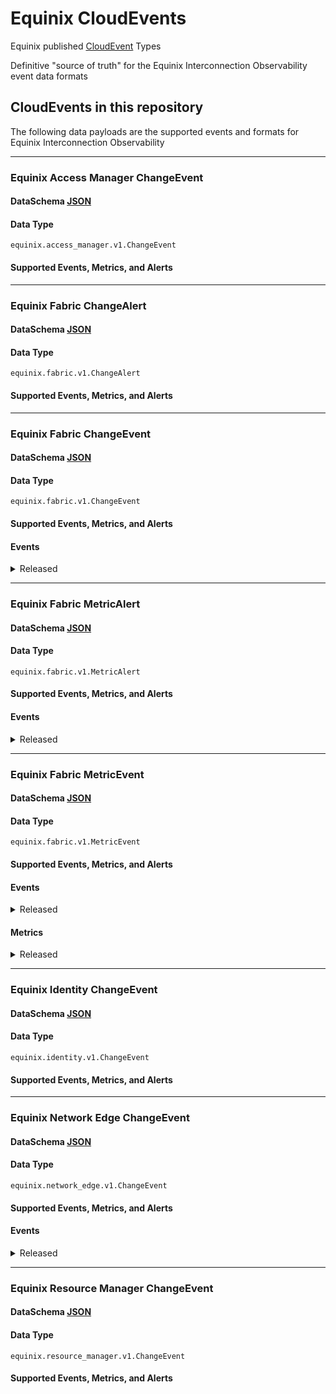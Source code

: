 # Equinix CloudEvents

Equinix published [CloudEvent](https://cloudevents.io/) Types

Definitive "source of truth" for the Equinix Interconnection Observability event data formats

## CloudEvents in this repository

The following data payloads are the supported events and formats for Equinix Interconnection Observability

<!-- CATALOG_GENERATION_START -->
---
### Equinix Access Manager ChangeEvent
#### DataSchema [JSON](https://equinix.github.io/equinix-cloudevents/jsonschema/equinix/access_manager/v1/ChangeEvent.json)
#### Data Type
`equinix.access_manager.v1.ChangeEvent`
#### Supported Events, Metrics, and Alerts



---
### Equinix Fabric ChangeAlert
#### DataSchema [JSON](https://equinix.github.io/equinix-cloudevents/jsonschema/equinix/fabric/v1/ChangeAlert.json)
#### Data Type
`equinix.fabric.v1.ChangeAlert`
#### Supported Events, Metrics, and Alerts



---
### Equinix Fabric ChangeEvent
#### DataSchema [JSON](https://equinix.github.io/equinix-cloudevents/jsonschema/equinix/fabric/v1/ChangeEvent.json)
#### Data Type
`equinix.fabric.v1.ChangeEvent`
#### Supported Events, Metrics, and Alerts
#### Events

<details>
<summary>Released</summary>

<table>
	<tr>
		<th>Name</th>
		<th>Description</th>
	</tr>
	<tr>
		<td>equinix.fabric.connection.attribute.changed</td>
		<td></td>
	</tr>
	<tr>
		<td>equinix.fabric.connection.bgpipv4_session_status.connect</td>
		<td></td>
	</tr>
	<tr>
		<td>equinix.fabric.connection.bgpipv4_session_status.established</td>
		<td></td>
	</tr>
	<tr>
		<td>equinix.fabric.connection.bgpipv4_session_status.idle</td>
		<td></td>
	</tr>
	<tr>
		<td>equinix.fabric.connection.bgpipv4_session_status.open_confirm</td>
		<td></td>
	</tr>
	<tr>
		<td>equinix.fabric.connection.bgpipv4_session_status.open_sent</td>
		<td></td>
	</tr>
	<tr>
		<td>equinix.fabric.connection.bgpipv6_session_status.connect</td>
		<td></td>
	</tr>
	<tr>
		<td>equinix.fabric.connection.bgpipv6_session_status.established</td>
		<td></td>
	</tr>
	<tr>
		<td>equinix.fabric.connection.bgpipv6_session_status.idle</td>
		<td></td>
	</tr>
	<tr>
		<td>equinix.fabric.connection.state.deprovisioned</td>
		<td></td>
	</tr>
	<tr>
		<td>equinix.fabric.connection.state.deprovisioning</td>
		<td></td>
	</tr>
	<tr>
		<td>equinix.fabric.connection.state.pending</td>
		<td></td>
	</tr>
	<tr>
		<td>equinix.fabric.connection.state.provisioned</td>
		<td></td>
	</tr>
	<tr>
		<td>equinix.fabric.connection.state.provisioning</td>
		<td></td>
	</tr>
	<tr>
		<td>equinix.fabric.connection.status.down</td>
		<td></td>
	</tr>
	<tr>
		<td>equinix.fabric.connection.status.up</td>
		<td></td>
	</tr>
	<tr>
		<td>equinix.fabric.network.state.deprovisioned</td>
		<td></td>
	</tr>
	<tr>
		<td>equinix.fabric.network.state.deprovisioning</td>
		<td></td>
	</tr>
	<tr>
		<td>equinix.fabric.network.state.provisioned</td>
		<td></td>
	</tr>
	<tr>
		<td>equinix.fabric.network.state.provisioning</td>
		<td></td>
	</tr>
	<tr>
		<td>equinix.fabric.port.state.deprovisioned</td>
		<td></td>
	</tr>
	<tr>
		<td>equinix.fabric.port.state.failed</td>
		<td></td>
	</tr>
	<tr>
		<td>equinix.fabric.port.state.provisioned</td>
		<td></td>
	</tr>
	<tr>
		<td>equinix.fabric.port.status.down</td>
		<td></td>
	</tr>
	<tr>
		<td>equinix.fabric.port.status.up</td>
		<td></td>
	</tr>
	<tr>
		<td>equinix.fabric.router.state.deprovisioned</td>
		<td></td>
	</tr>
	<tr>
		<td>equinix.fabric.router.state.deprovisioning</td>
		<td></td>
	</tr>
	<tr>
		<td>equinix.fabric.router.state.failed</td>
		<td></td>
	</tr>
	<tr>
		<td>equinix.fabric.router.state.not_deprovisioned</td>
		<td></td>
	</tr>
	<tr>
		<td>equinix.fabric.router.state.not_provisioned</td>
		<td></td>
	</tr>
	<tr>
		<td>equinix.fabric.router.state.provisioned</td>
		<td></td>
	</tr>
	<tr>
		<td>equinix.fabric.router.state.provisioning</td>
		<td></td>
	</tr>
	<tr>
		<td>equinix.fabric.router.state.reprovisioning</td>
		<td></td>
	</tr>
	<tr>
		<td>equinix.fabric.service_token.attribute.changed</td>
		<td></td>
	</tr>
	<tr>
		<td>equinix.fabric.service_token.state.deleted</td>
		<td></td>
	</tr>
	<tr>
		<td>equinix.fabric.service_token.state.inactive</td>
		<td></td>
	</tr>
</table>

</details>



---
### Equinix Fabric MetricAlert
#### DataSchema [JSON](https://equinix.github.io/equinix-cloudevents/jsonschema/equinix/fabric/v1/MetricAlert.json)
#### Data Type
`equinix.fabric.v1.MetricAlert`
#### Supported Events, Metrics, and Alerts
#### Events

<details>
<summary>Released</summary>

<table>
	<tr>
		<th>Name</th>
		<th>Description</th>
	</tr>
	<tr>
		<td>equinix.fabric.connection.ipv4_installed_routes.utilization</td>
		<td></td>
	</tr>
	<tr>
		<td>equinix.fabric.connection.ipv6_installed_routes.utilization</td>
		<td></td>
	</tr>
	<tr>
		<td>equinix.fabric.router.ipv4_installed_routes.utilization</td>
		<td></td>
	</tr>
	<tr>
		<td>equinix.fabric.router.ipv6_installed_routes.utilization</td>
		<td></td>
	</tr>
</table>

</details>



---
### Equinix Fabric MetricEvent
#### DataSchema [JSON](https://equinix.github.io/equinix-cloudevents/jsonschema/equinix/fabric/v1/MetricEvent.json)
#### Data Type
`equinix.fabric.v1.MetricEvent`
#### Supported Events, Metrics, and Alerts
#### Events

<details>
<summary>Released</summary>

<table>
	<tr>
		<th>Name</th>
		<th>Description</th>
	</tr>
	<tr>
		<td>equinix.fabric.metric</td>
		<td></td>
	</tr>
</table>

</details>

#### Metrics

<details>
<summary>Released</summary>

<table>
	<tr>
		<th>Name</th>
		<th>Description</th>
	</tr>
	<tr>
		<td>equinix.fabric.connection.bandwidth_rx.usage</td>
		<td></td>
	</tr>
	<tr>
		<td>equinix.fabric.connection.bandwidth_tx.usage</td>
		<td></td>
	</tr>
	<tr>
		<td>equinix.fabric.metro.am_{:metroCode}.latency</td>
		<td></td>
	</tr>
	<tr>
		<td>equinix.fabric.metro.at_{:metroCode}.latency</td>
		<td></td>
	</tr>
	<tr>
		<td>equinix.fabric.metro.ba_{:metroCode}.latency</td>
		<td></td>
	</tr>
	<tr>
		<td>equinix.fabric.metro.bg_{:metroCode}.latency</td>
		<td></td>
	</tr>
	<tr>
		<td>equinix.fabric.metro.bl_{:metroCode}.latency</td>
		<td></td>
	</tr>
	<tr>
		<td>equinix.fabric.metro.bo_{:metroCode}.latency</td>
		<td></td>
	</tr>
	<tr>
		<td>equinix.fabric.metro.bx_{:metroCode}.latency</td>
		<td></td>
	</tr>
	<tr>
		<td>equinix.fabric.metro.ca_{:metroCode}.latency</td>
		<td></td>
	</tr>
	<tr>
		<td>equinix.fabric.metro.ch_{:metroCode}.latency</td>
		<td></td>
	</tr>
	<tr>
		<td>equinix.fabric.metro.cl_{:metroCode}.latency</td>
		<td></td>
	</tr>
	<tr>
		<td>equinix.fabric.metro.cu_{:metroCode}.latency</td>
		<td></td>
	</tr>
	<tr>
		<td>equinix.fabric.metro.da_{:metroCode}.latency</td>
		<td></td>
	</tr>
	<tr>
		<td>equinix.fabric.metro.db_{:metroCode}.latency</td>
		<td></td>
	</tr>
	<tr>
		<td>equinix.fabric.metro.dc_{:metroCode}.latency</td>
		<td></td>
	</tr>
	<tr>
		<td>equinix.fabric.metro.de_{:metroCode}.latency</td>
		<td></td>
	</tr>
	<tr>
		<td>equinix.fabric.metro.dx_{:metroCode}.latency</td>
		<td></td>
	</tr>
	<tr>
		<td>equinix.fabric.metro.fr_{:metroCode}.latency</td>
		<td></td>
	</tr>
	<tr>
		<td>equinix.fabric.metro.gv_{:metroCode}.latency</td>
		<td></td>
	</tr>
	<tr>
		<td>equinix.fabric.metro.he_{:metroCode}.latency</td>
		<td></td>
	</tr>
	<tr>
		<td>equinix.fabric.metro.hh_{:metroCode}.latency</td>
		<td></td>
	</tr>
	<tr>
		<td>equinix.fabric.metro.hk_{:metroCode}.latency</td>
		<td></td>
	</tr>
	<tr>
		<td>equinix.fabric.metro.ho_{:metroCode}.latency</td>
		<td></td>
	</tr>
	<tr>
		<td>equinix.fabric.metro.il_{:metroCode}.latency</td>
		<td></td>
	</tr>
	<tr>
		<td>equinix.fabric.metro.jh_{:metroCode}.latency</td>
		<td></td>
	</tr>
	<tr>
		<td>equinix.fabric.metro.ka_{:metroCode}.latency</td>
		<td></td>
	</tr>
	<tr>
		<td>equinix.fabric.metro.kl_{:metroCode}.latency</td>
		<td></td>
	</tr>
	<tr>
		<td>equinix.fabric.metro.la_{:metroCode}.latency</td>
		<td></td>
	</tr>
	<tr>
		<td>equinix.fabric.metro.ld_{:metroCode}.latency</td>
		<td></td>
	</tr>
	<tr>
		<td>equinix.fabric.metro.lm_{:metroCode}.latency</td>
		<td></td>
	</tr>
	<tr>
		<td>equinix.fabric.metro.ls_{:metroCode}.latency</td>
		<td></td>
	</tr>
	<tr>
		<td>equinix.fabric.metro.ma_{:metroCode}.latency</td>
		<td></td>
	</tr>
	<tr>
		<td>equinix.fabric.metro.mb_{:metroCode}.latency</td>
		<td></td>
	</tr>
	<tr>
		<td>equinix.fabric.metro.md_{:metroCode}.latency</td>
		<td></td>
	</tr>
	<tr>
		<td>equinix.fabric.metro.me_{:metroCode}.latency</td>
		<td></td>
	</tr>
	<tr>
		<td>equinix.fabric.metro.mi_{:metroCode}.latency</td>
		<td></td>
	</tr>
	<tr>
		<td>equinix.fabric.metro.ml_{:metroCode}.latency</td>
		<td></td>
	</tr>
	<tr>
		<td>equinix.fabric.metro.mo_{:metroCode}.latency</td>
		<td></td>
	</tr>
	<tr>
		<td>equinix.fabric.metro.mt_{:metroCode}.latency</td>
		<td></td>
	</tr>
	<tr>
		<td>equinix.fabric.metro.mu_{:metroCode}.latency</td>
		<td></td>
	</tr>
	<tr>
		<td>equinix.fabric.metro.mx_{:metroCode}.latency</td>
		<td></td>
	</tr>
	<tr>
		<td>equinix.fabric.metro.ny_{:metroCode}.latency</td>
		<td></td>
	</tr>
	<tr>
		<td>equinix.fabric.metro.os_{:metroCode}.latency</td>
		<td></td>
	</tr>
	<tr>
		<td>equinix.fabric.metro.ot_{:metroCode}.latency</td>
		<td></td>
	</tr>
	<tr>
		<td>equinix.fabric.metro.pa_{:metroCode}.latency</td>
		<td></td>
	</tr>
	<tr>
		<td>equinix.fabric.metro.pe_{:metroCode}.latency</td>
		<td></td>
	</tr>
	<tr>
		<td>equinix.fabric.metro.ph_{:metroCode}.latency</td>
		<td></td>
	</tr>
	<tr>
		<td>equinix.fabric.metro.rj_{:metroCode}.latency</td>
		<td></td>
	</tr>
	<tr>
		<td>equinix.fabric.metro.se_{:metroCode}.latency</td>
		<td></td>
	</tr>
	<tr>
		<td>equinix.fabric.metro.sg_{:metroCode}.latency</td>
		<td></td>
	</tr>
	<tr>
		<td>equinix.fabric.metro.sk_{:metroCode}.latency</td>
		<td></td>
	</tr>
	<tr>
		<td>equinix.fabric.metro.sl_{:metroCode}.latency</td>
		<td></td>
	</tr>
	<tr>
		<td>equinix.fabric.metro.so_{:metroCode}.latency</td>
		<td></td>
	</tr>
	<tr>
		<td>equinix.fabric.metro.sp_{:metroCode}.latency</td>
		<td></td>
	</tr>
	<tr>
		<td>equinix.fabric.metro.st_{:metroCode}.latency</td>
		<td></td>
	</tr>
	<tr>
		<td>equinix.fabric.metro.sv_{:metroCode}.latency</td>
		<td></td>
	</tr>
	<tr>
		<td>equinix.fabric.metro.sy_{:metroCode}.latency</td>
		<td></td>
	</tr>
	<tr>
		<td>equinix.fabric.metro.tr_{:metroCode}.latency</td>
		<td></td>
	</tr>
	<tr>
		<td>equinix.fabric.metro.ty_{:metroCode}.latency</td>
		<td></td>
	</tr>
	<tr>
		<td>equinix.fabric.metro.va_{:metroCode}.latency</td>
		<td></td>
	</tr>
	<tr>
		<td>equinix.fabric.metro.wa_{:metroCode}.latency</td>
		<td></td>
	</tr>
	<tr>
		<td>equinix.fabric.metro.wi_{:metroCode}.latency</td>
		<td></td>
	</tr>
	<tr>
		<td>equinix.fabric.metro.zh_{:metroCode}.latency</td>
		<td></td>
	</tr>
	<tr>
		<td>equinix.fabric.port.bandwidth_rx.usage</td>
		<td></td>
	</tr>
	<tr>
		<td>equinix.fabric.port.bandwidth_tx.usage</td>
		<td></td>
	</tr>
	<tr>
		<td>equinix.fabric.port.packets_dropped_rx.count</td>
		<td></td>
	</tr>
	<tr>
		<td>equinix.fabric.port.packets_dropped_tx.count</td>
		<td></td>
	</tr>
	<tr>
		<td>equinix.fabric.port.packets_erred_rx.count</td>
		<td></td>
	</tr>
	<tr>
		<td>equinix.fabric.port.packets_erred_tx.count</td>
		<td></td>
	</tr>
</table>

</details>


---
### Equinix Identity ChangeEvent
#### DataSchema [JSON](https://equinix.github.io/equinix-cloudevents/jsonschema/equinix/identity/v1/ChangeEvent.json)
#### Data Type
`equinix.identity.v1.ChangeEvent`
#### Supported Events, Metrics, and Alerts



---
### Equinix Network Edge ChangeEvent
#### DataSchema [JSON](https://equinix.github.io/equinix-cloudevents/jsonschema/equinix/network_edge/v1/ChangeEvent.json)
#### Data Type
`equinix.network_edge.v1.ChangeEvent`
#### Supported Events, Metrics, and Alerts
#### Events

<details>
<summary>Released</summary>

<table>
	<tr>
		<th>Name</th>
		<th>Description</th>
	</tr>
	<tr>
		<td>equinix.network_edge.acl.state.created</td>
		<td></td>
	</tr>
	<tr>
		<td>equinix.network_edge.acl.state.deleted</td>
		<td></td>
	</tr>
	<tr>
		<td>equinix.network_edge.device.acl.updated</td>
		<td></td>
	</tr>
	<tr>
		<td>equinix.network_edge.device.reboot.completed</td>
		<td></td>
	</tr>
	<tr>
		<td>equinix.network_edge.device.reboot.started</td>
		<td></td>
	</tr>
	<tr>
		<td>equinix.network_edge.device.state.cancelled</td>
		<td></td>
	</tr>
	<tr>
		<td>equinix.network_edge.device.state.created</td>
		<td></td>
	</tr>
	<tr>
		<td>equinix.network_edge.device.state.deleted</td>
		<td></td>
	</tr>
	<tr>
		<td>equinix.network_edge.device.state.provisioned</td>
		<td></td>
	</tr>
	<tr>
		<td>equinix.network_edge.device.state.provisioning</td>
		<td></td>
	</tr>
</table>

</details>



---
### Equinix Resource Manager ChangeEvent
#### DataSchema [JSON](https://equinix.github.io/equinix-cloudevents/jsonschema/equinix/resource_manager/v1/ChangeEvent.json)
#### Data Type
`equinix.resource_manager.v1.ChangeEvent`
#### Supported Events, Metrics, and Alerts



<!-- CATALOG_GENERATION_END -->
